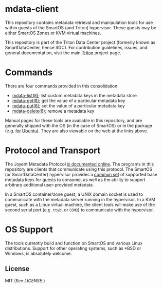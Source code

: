 # mdata-client

This repository contains metadata retrieval and manipulation tools for use
within guests of the SmartOS (and Triton) hypervisor.  These guests may be
either SmartOS Zones or KVM virtual machines.

This repository is part of the Triton Data Center project (formerly known as
SmartDataCenter, hence SDC).  For contribution guidelines, issues, and
general documentation, visit the main
[Triton](http://github.com/TritonDataCenter/triton) project page.

# Commands

There are four commands provided in this consolidation:

* [mdata-list(8)][mdata_list]; list custom metadata keys in the metadata store
* [mdata-get(8)][mdata_get]; get the value of a particular metadata key
* [mdata-put(8)][mdata_put]; set the value of a particular metadata key
* [mdata-delete(8)][mdata_delete]; remove a metadata key

Manual pages for these tools are available in this repository, and are
generally shipped with the OS (in the case of SmartOS) or in the package (e.g.
[for Ubuntu][launchpad_pkg]).  They are also viewable on the web at the links
above.

# Protocol and Transport

The Joyent Metadata Protocol [is documented online][protocol].  The programs in
this repository are clients that communicate using this protocol.  The SmartOS
(or SmartDataCenter) hypervisor provides a [common set][datadict] of supported
base metadata keys for guests to consume, as well as the ability to support
arbitrary additional user-provided metadata.

In a SmartOS container/zone guest, a UNIX domain socket is used to communicate
with the metadata server running in the hypervisor.  In a KVM guest, such as a
Linux virtual machine, the client tools will make use of the second serial port
(e.g.  `ttyb`, or `COM2`) to communicate with the hypervisor.

# OS Support

The tools currently build and function on SmartOS and various Linux
distributions.  Support for other operating systems, such as \*BSD or Windows,
is absolutely welcome.

## License

MIT (See _LICENSE_.)

[mdata_docs]: http://eng.joyent.com/mdata/
[protocol]: http://eng.joyent.com/mdata/protocol.html
[datadict]: http://eng.joyent.com/mdata/datadict.html
[mdata_get]: http://smartos.org/man/8/mdata-get
[mdata_delete]: http://smartos.org/man/8/mdata-delete
[mdata_put]: http://smartos.org/man/8/mdata-put
[mdata_list]: http://smartos.org/man/8/mdata-list
[launchpad_pkg]: https://launchpad.net/ubuntu/+source/joyent-mdata-client
